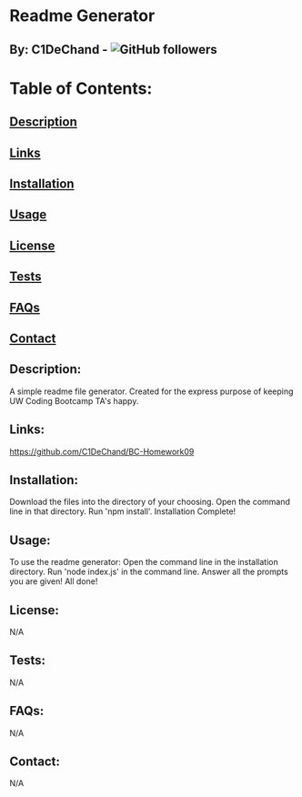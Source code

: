 
# Readme Generator
## By: C1DeChand - ![GitHub followers](https://img.shields.io/github/followers/C1DeChand?label=Follow&style=social)


# Table of Contents:
## [Description](#description)
## [Links](#links)
## [Installation](#installation)
## [Usage](#usage)
## [License](#license)
## [Tests](#tests)
## [FAQs](#faqs)
## [Contact](#contact)

## Description: 
A simple readme file generator. Created for the express purpose of keeping UW Coding Bootcamp TA's happy.

## Links:
https://github.com/C1DeChand/BC-Homework09

## Installation:

 Download the files into the directory of your choosing. Open the command line in that directory. Run 'npm install'. Installation Complete!

## Usage:
To use the readme generator: Open the command line in the installation directory. Run 'node index.js' in the command line. Answer all the prompts you are given! All done!

## License:
N/A

## Tests:
N/A

## FAQs:
N/A

## Contact:
N/A
